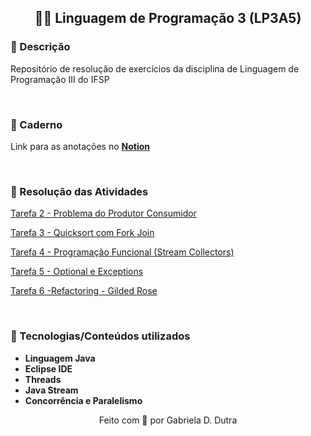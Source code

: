 <div align="center">

## 👩‍💻 Linguagem de Programação 3 (LP3A5)

</div>


### 📄 Descrição

Repositório de resolução de exercícios da disciplina de Linguagem de Programação III do IFSP

</br>

### 📝 Caderno 

Link para as anotações no **[Notion](https://imaginary-learning-aaa.notion.site/LP3A5-Linguagem-de-Programa-o-3-0869e47cff554d42bd34e61f5b2f0f6f)**

</br>

### 🚀 Resolução das Atividades

[Tarefa 2 - Problema do Produtor Consumidor](https://github.com/gabrieladutra/lp3a5/tree/master/src/main/java/tarefa2_produtor_consumidore)

[Tarefa 3 - Quicksort com Fork Join](https://github.com/gabrieladutra/lp3a5/tree/master/src/main/java/tarefa3_programacao_concorrente)


[Tarefa 4 - Programação Funcional (Stream Collectors)](https://github.com/gabrieladutra/lp3a5/tree/master/src/main/java/tarefa4_programacao_funcional)



[Tarefa 5 - Optional e Exceptions](https://github.com/gabrieladutra/lp3a5/tree/master/src/main/java/tarefa5_optional_exceptions)


[Tarefa 6 -Refactoring - Gilded Rose](https://github.com/gabrieladutra/lp3a5/tree/master/src/main/java/tarefa6_gilded_rose)


</br>

### 🔧 Tecnologias/Conteúdos utilizados

- **Linguagem Java** 
- **Eclipse IDE**
- **Threads**
- **Java Stream** 
- **Concorrência e Paralelismo**



<div align="center">
Feito com 💜 por Gabriela D. Dutra
</div>
